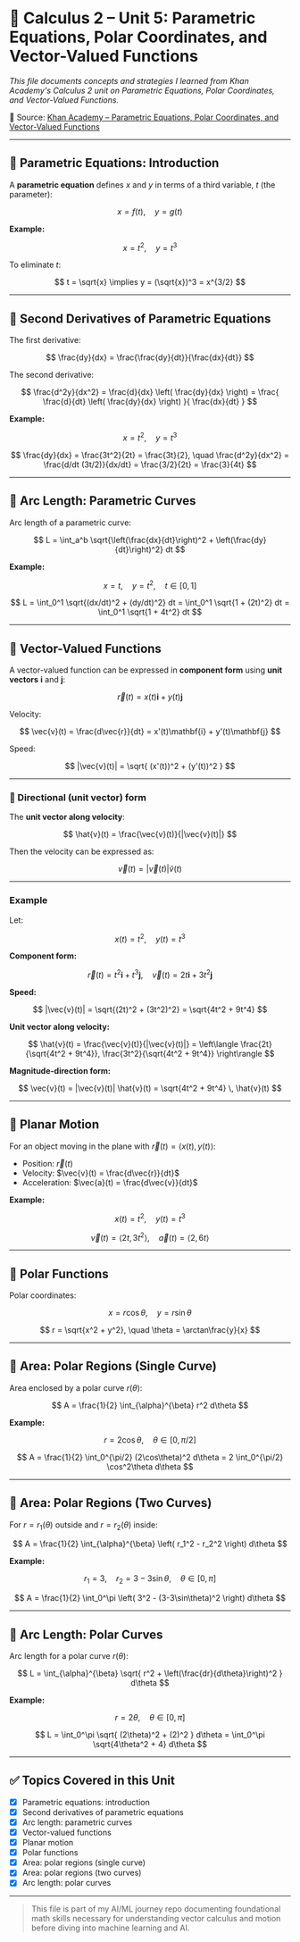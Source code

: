 # 📘 Calculus 2 – Unit 5: Parametric Equations, Polar Coordinates, and Vector-Valued Functions

*This file documents concepts and strategies I learned from Khan Academy's Calculus 2 unit on Parametric Equations, Polar Coordinates, and Vector-Valued Functions.*

🔗 Source: [Khan Academy – Parametric Equations, Polar Coordinates, and Vector-Valued Functions](https://www.khanacademy.org/math/calculus-2/cs2-parametric-equations-polar-coordinates-and-vector-valued-functions)

---

## 📌 Parametric Equations: Introduction

A **parametric equation** defines $x$ and $y$ in terms of a third variable, $t$ (the parameter):

$$
x = f(t), \quad y = g(t)
$$

**Example:**

$$
x = t^2, \quad y = t^3
$$

To eliminate $t$:

$$
t = \sqrt{x} \implies y = (\sqrt{x})^3 = x^{3/2}
$$

---

## 📌 Second Derivatives of Parametric Equations

The first derivative:

$$
\frac{dy}{dx} = \frac{\frac{dy}{dt}}{\frac{dx}{dt}}
$$

The second derivative:

$$
\frac{d^2y}{dx^2} = \frac{d}{dx} \left( \frac{dy}{dx} \right) = \frac{ \frac{d}{dt} \left( \frac{dy}{dx} \right) }{ \frac{dx}{dt} }
$$

**Example:**

$$
x = t^2, \quad y = t^3
$$

$$
\frac{dy}{dx} = \frac{3t^2}{2t} = \frac{3t}{2}, \quad \frac{d^2y}{dx^2} = \frac{d/dt (3t/2)}{dx/dt} = \frac{3/2}{2t} = \frac{3}{4t}
$$

---

## 📌 Arc Length: Parametric Curves

Arc length of a parametric curve:

$$
L = \int_a^b \sqrt{\left(\frac{dx}{dt}\right)^2 + \left(\frac{dy}{dt}\right)^2} dt
$$

**Example:**

$$
x = t, \quad y = t^2, \quad t \in [0,1]
$$

$$
L = \int_0^1 \sqrt{(dx/dt)^2 + (dy/dt)^2} dt = \int_0^1 \sqrt{1 + (2t)^2} dt = \int_0^1 \sqrt{1 + 4t^2} dt
$$

---

## 📌 Vector-Valued Functions

A vector-valued function can be expressed in **component form** using **unit vectors** $\mathbf{i}$ and $\mathbf{j}$:

$$
\vec{r}(t) = x(t)\mathbf{i} + y(t)\mathbf{j}
$$

Velocity:

$$
\vec{v}(t) = \frac{d\vec{r}}{dt} = x'(t)\mathbf{i} + y'(t)\mathbf{j}
$$

Speed:

$$
|\vec{v}(t)| = \sqrt{ (x'(t))^2 + (y'(t))^2 }
$$

---

### 🔹 Directional (unit vector) form

The **unit vector along velocity**:

$$
\hat{v}(t) = \frac{\vec{v}(t)}{|\vec{v}(t)|}
$$

Then the velocity can be expressed as:

$$
\vec{v}(t) = |\vec{v}(t)| \hat{v}(t)
$$

---

### Example

Let:

$$
x(t) = t^2, \quad y(t) = t^3
$$

**Component form:**

$$
\vec{r}(t) = t^2 \mathbf{i} + t^3 \mathbf{j}, \quad 
\vec{v}(t) = 2t \mathbf{i} + 3t^2 \mathbf{j}
$$

**Speed:**

$$
|\vec{v}(t)| = \sqrt{(2t)^2 + (3t^2)^2} = \sqrt{4t^2 + 9t^4}
$$

**Unit vector along velocity:**

$$
\hat{v}(t) = \frac{\vec{v}(t)}{|\vec{v}(t)|} = \left\langle \frac{2t}{\sqrt{4t^2 + 9t^4}}, \frac{3t^2}{\sqrt{4t^2 + 9t^4}} \right\rangle
$$

**Magnitude-direction form:**

$$
\vec{v}(t) = |\vec{v}(t)| \hat{v}(t) = \sqrt{4t^2 + 9t^4} \, \hat{v}(t)
$$

---

## 📌 Planar Motion

For an object moving in the plane with $\vec{r}(t) = \langle x(t), y(t) \rangle$:

- Position: $\vec{r}(t)$  
- Velocity: $\vec{v}(t) = \frac{d\vec{r}}{dt}$  
- Acceleration: $\vec{a}(t) = \frac{d\vec{v}}{dt}$  

**Example:**

$$
x(t) = t^2, \quad y(t) = t^3
$$

$$
\vec{v}(t) = \langle 2t, 3t^2 \rangle, \quad \vec{a}(t) = \langle 2, 6t \rangle
$$

---

## 📌 Polar Functions

Polar coordinates:

$$
x = r \cos\theta, \quad y = r \sin\theta
$$

$$
r = \sqrt{x^2 + y^2}, \quad \theta = \arctan\frac{y}{x}
$$

---

## 📌 Area: Polar Regions (Single Curve)

Area enclosed by a polar curve $r(\theta)$:

$$
A = \frac{1}{2} \int_{\alpha}^{\beta} r^2 d\theta
$$

**Example:**

$$
r = 2\cos\theta, \quad \theta \in [0, \pi/2]
$$

$$
A = \frac{1}{2} \int_0^{\pi/2} (2\cos\theta)^2 d\theta = 2 \int_0^{\pi/2} \cos^2\theta d\theta
$$

---

## 📌 Area: Polar Regions (Two Curves)

For $r = r_1(\theta)$ outside and $r = r_2(\theta)$ inside:

$$
A = \frac{1}{2} \int_{\alpha}^{\beta} \left( r_1^2 - r_2^2 \right) d\theta
$$

**Example:**

$$
r_1 = 3, \quad r_2 = 3 - 3\sin\theta, \quad \theta \in [0, \pi]
$$

$$
A = \frac{1}{2} \int_0^\pi \left( 3^2 - (3-3\sin\theta)^2 \right) d\theta
$$

---

## 📌 Arc Length: Polar Curves

Arc length for a polar curve $r(\theta)$:

$$
L = \int_{\alpha}^{\beta} \sqrt{ r^2 + \left(\frac{dr}{d\theta}\right)^2 } d\theta
$$

**Example:**

$$
r = 2\theta, \quad \theta \in [0, \pi]
$$

$$
L = \int_0^\pi \sqrt{ (2\theta)^2 + (2)^2 } d\theta = \int_0^\pi \sqrt{4\theta^2 + 4} d\theta
$$

---

## ✅ Topics Covered in this Unit

* [x] Parametric equations: introduction  
* [x] Second derivatives of parametric equations  
* [x] Arc length: parametric curves  
* [x] Vector-valued functions  
* [x] Planar motion  
* [x] Polar functions  
* [x] Area: polar regions (single curve)  
* [x] Area: polar regions (two curves)  
* [x] Arc length: polar curves  

---

> This file is part of my AI/ML journey repo documenting foundational math skills necessary for understanding vector calculus and motion before diving into machine learning and AI.

